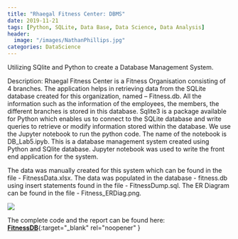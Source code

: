 ```yaml
---
title: "Rhaegal Fitness Center: DBMS"
date: 2019-11-21
tags: [Python, SQLite, Data Base, Data Science, Data Analysis]
header:
  image: "/images/NathanPhillips.jpg"
categories: DataScience
---
```


Utilizing SQlite and Python to create a Database Management System.

Description: Rhaegal Fitness Center is a Fitness Organisation consisting of 4 branches. The application helps in retrieving data from the SQLite database created for this organization, named – Fitness.db. All the information such as the information of the employees, the members, the different branches is stored in this database. Sqlite3 is a package available for Python which enables us to connect to the SQLite database and write queries to retrieve or modify information stored within the database. We use the Jupyter notebook to run the python code. The name of the notebook is DB_Lab5.ipyb. This is a database management system created using Python and SQlite database. Jupyter notebook was used to write the front end application for the system.

The data was manually created for this system which can be found in the file - FitnessData.xlsx. The data was populated in the database - fitness.db using insert statements found in the file - FitnessDump.sql. The ER Diagram can be found in the file - Fitness_ERDiag.png.

<img src="images/Fitness_ERDiag.jpg"/>

The complete code and the report can be found here: [**FitnessDB**](https://github.com/SurajSajjan/FitnessDatabase){:target="_blank" rel="noopener" }